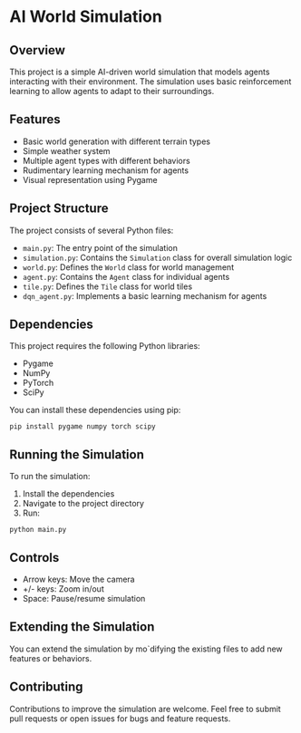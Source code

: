 # AI World Simulation

## Overview
This project is a simple AI-driven world simulation that models agents interacting with their environment. The simulation uses basic reinforcement learning to allow agents to adapt to their surroundings.

## Features
- Basic world generation with different terrain types
- Simple weather system
- Multiple agent types with different behaviors
- Rudimentary learning mechanism for agents
- Visual representation using Pygame

## Project Structure
The project consists of several Python files:
- `main.py`: The entry point of the simulation
- `simulation.py`: Contains the `Simulation` class for overall simulation logic
- `world.py`: Defines the `World` class for world management
- `agent.py`: Contains the `Agent` class for individual agents
- `tile.py`: Defines the `Tile` class for world tiles
- `dqn_agent.py`: Implements a basic learning mechanism for agents

## Dependencies
This project requires the following Python libraries:
- Pygame
- NumPy
- PyTorch
- SciPy

You can install these dependencies using pip:
```
pip install pygame numpy torch scipy
```

## Running the Simulation
To run the simulation:
1. Install the dependencies
2. Navigate to the project directory
3. Run:
```
python main.py
```

## Controls
- Arrow keys: Move the camera
- +/- keys: Zoom in/out
- Space: Pause/resume simulation

## Extending the Simulation
You can extend the simulation by mo`difying the existing files to add new features or behaviors.

## Contributing
Contributions to improve the simulation are welcome. Feel free to submit pull requests or open issues for bugs and feature requests.


